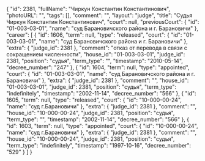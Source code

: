 {
    "id": 2381,
    "fullName": "Чиркун Константин Константинович",
    "photoURL": "",
    "tags": [],
    "comment": "",
    "layout": "judge",
    "title": "Судья Чиркун Константин Константинович",
    "court": null,
    "previousCourt": {
        "id": "01-003-03-01",
        "name": "суд Барановичского района и г. Барановичи"
    },
    "career": [
        {
            "id": 1606,
            "term": null,
            "type": "released",
            "court": {
                "id": "01-003-03-01",
                "name": "суд Барановичского района и г. Барановичи"
            },
            "extra": {
                "judge_id": 2381
            },
            "comment": "отказ от перевода в связи с сокращением численности",
            "house_id": "01-003-03-01",
            "judge_id": 2381,
            "position": "судья",
            "term_type": "",
            "timestamp": "2010-05-14",
            "decree_number": "247"
        },
        {
            "id": 1604,
            "term": null,
            "type": "appointed",
            "court": {
                "id": "01-003-03-01",
                "name": "суд Барановичского района и г. Барановичи"
            },
            "extra": {
                "judge_id": 2381
            },
            "comment": "",
            "house_id": "01-003-03-01",
            "judge_id": 2381,
            "position": "судья",
            "term_type": "indefinitely",
            "timestamp": "2002-11-14",
            "decree_number": "566"
        },
        {
            "id": 1605,
            "term": null,
            "type": "released",
            "court": {
                "id": "10-000-00-24",
                "name": "суд г.Барановичи"
            },
            "extra": {
                "judge_id": 2381
            },
            "comment": "",
            "house_id": "10-000-00-24",
            "judge_id": 2381,
            "position": "судья",
            "term_type": "",
            "timestamp": "2002-11-14",
            "decree_number": "566"
        },
        {
            "id": 1603,
            "term": null,
            "type": "appointed",
            "court": {
                "id": "10-000-00-24",
                "name": "суд г.Барановичи"
            },
            "extra": {
                "judge_id": 2381
            },
            "comment": "",
            "house_id": "10-000-00-24",
            "judge_id": 2381,
            "position": "судья",
            "term_type": "indefinitely",
            "timestamp": "1997-10-16",
            "decree_number": "529"
        }
    ]
}